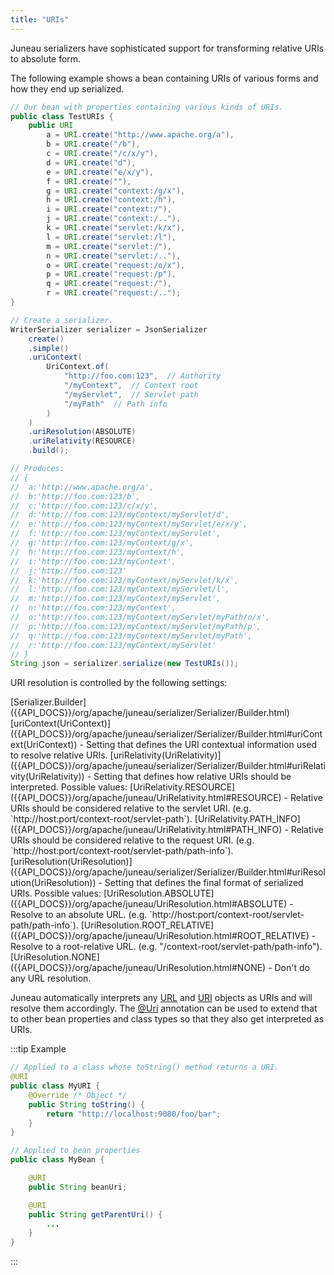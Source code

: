 ```yaml
---
title: "URIs"
---
```


Juneau serializers have sophisticated support for transforming relative URIs to absolute form.

The following example shows a bean containing URIs of various forms and how they end up serialized.

```java
// Our bean with properties containing various kinds of URIs.
public class TestURIs {
    public URI
        a = URI.create("http://www.apache.org/a"),
        b = URI.create("/b"),
        c = URI.create("/c/x/y"),
        d = URI.create("d"),
        e = URI.create("e/x/y"),
        f = URI.create(""),
        g = URI.create("context:/g/x"),
        h = URI.create("context:/h"),
        i = URI.create("context:/"),
        j = URI.create("context:/.."),
        k = URI.create("servlet:/k/x"),
        l = URI.create("servlet:/l"),
        m = URI.create("servlet:/"),
        n = URI.create("servlet:/.."),
        o = URI.create("request:/o/x"),
        p = URI.create("request:/p"),
        q = URI.create("request:/"),
        r = URI.create("request:/..");
}

// Create a serializer.
WriterSerializer serializer = JsonSerializer
    create()
    .simple()
    .uriContext(
        UriContext.of(
            "http://foo.com:123",  // Authority
            "/myContext",  // Context root
            "/myServlet",  // Servlet path
            "/myPath"  // Path info
        )
    )
    .uriResolution(ABSOLUTE)
    .uriRelativity(RESOURCE)
    .build();

// Produces:
// {
//	a:'http://www.apache.org/a',
//	b:'http://foo.com:123/b',
//	c:'http://foo.com:123/c/x/y',
//	d:'http://foo.com:123/myContext/myServlet/d',
//	e:'http://foo.com:123/myContext/myServlet/e/x/y',
//	f:'http://foo.com:123/myContext/myServlet',
//	g:'http://foo.com:123/myContext/g/x',
//	h:'http://foo.com:123/myContext/h',
//	i:'http://foo.com:123/myContext',
//	j:'http://foo.com:123'
//	k:'http://foo.com:123/myContext/myServlet/k/x',
//	l:'http://foo.com:123/myContext/myServlet/l',
//	m:'http://foo.com:123/myContext/myServlet',
//	n:'http://foo.com:123/myContext',
//	o:'http://foo.com:123/myContext/myServlet/myPath/o/x',
//	p:'http://foo.com:123/myContext/myServlet/myPath/p',
//	q:'http://foo.com:123/myContext/myServlet/myPath',
//	r:'http://foo.com:123/myContext/myServlet'
// }
String json = serializer.serialize(new TestURIs());
```

URI resolution is controlled by the following settings:

<tree>
<node-0><java-abstract-class>[Serializer.Builder]({{API_DOCS}}/org/apache/juneau/serializer/Serializer/Builder.html)</java-abstract-class></node-0>
<node-1><java-method>[uriContext(UriContext)]({{API_DOCS}}/org/apache/juneau/serializer/Serializer/Builder.html#uriContext(UriContext))</java-method> - Setting that defines the URI contextual information used to resolve relative URIs.</node-1>
<node-1><java-method>[uriRelativity(UriRelativity)]({{API_DOCS}}/org/apache/juneau/serializer/Serializer/Builder.html#uriRelativity(UriRelativity))</java-method> - Setting that defines how relative URIs should be interpreted.  Possible values:</node-1>
<node-2><java-enum>[UriRelativity.RESOURCE]({{API_DOCS}}/org/apache/juneau/UriRelativity.html#RESOURCE)</java-enum> - Relative URIs should be considered relative to the servlet URI.  (e.g. `http://host:port/context-root/servlet-path`).</node-2>
<node-2><java-enum>[UriRelativity.PATH_INFO]({{API_DOCS}}/org/apache/juneau/UriRelativity.html#PATH_INFO)</java-enum> - Relative URIs should be considered relative to the request URI.  (e.g. `http://host:port/context-root/servlet-path/path-info`).</node-2>
<node-1><java-method>[uriResolution(UriResolution)]({{API_DOCS}}/org/apache/juneau/serializer/Serializer/Builder.html#uriResolution(UriResolution))</java-method> - Setting that defines the final format of serialized URIs.  Possible values:</node-1>
<node-2><java-enum>[UriResolution.ABSOLUTE]({{API_DOCS}}/org/apache/juneau/UriResolution.html#ABSOLUTE)</java-enum> - Resolve to an absolute URL.  (e.g. `http://host:port/context-root/servlet-path/path-info`).</node-2>
<node-2><java-enum>[UriResolution.ROOT_RELATIVE]({{API_DOCS}}/org/apache/juneau/UriResolution.html#ROOT_RELATIVE)</java-enum> - Resolve to a root-relative URL.  (e.g. "/context-root/servlet-path/path-info").</node-2>
<node-2><java-enum>[UriResolution.NONE]({{API_DOCS}}/org/apache/juneau/UriResolution.html#NONE)</java-enum> - Don't do any URL resolution.</node-2>
</tree>

Juneau automatically interprets any [URL]({{API_DOCS}}/java/net/URL.html) and [URI]({{API_DOCS}}/java/net/URI.html)
objects as URIs and will resolve them accordingly.
The [@Uri]({{API_DOCS}}/org/apache/juneau/annotation/Uri.html) annotation can be used to extend that to other bean
properties and class types so that they also get interpreted as URIs.

:::tip Example
```java
// Applied to a class whose toString() method returns a URI.
@URI
public class MyURI {
    @Override /* Object */
    public String toString() {
        return "http://localhost:9080/foo/bar";
    }
}

// Applied to bean properties
public class MyBean {

    @URI
    public String beanUri;

    @URI
    public String getParentUri() {
        ...
    }
}
```
:::